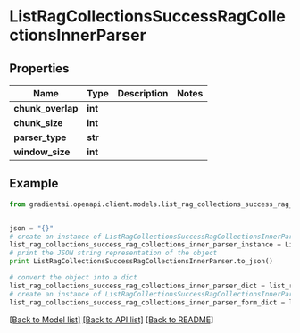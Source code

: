 # ListRagCollectionsSuccessRagCollectionsInnerParser


## Properties
Name | Type | Description | Notes
------------ | ------------- | ------------- | -------------
**chunk_overlap** | **int** |  | 
**chunk_size** | **int** |  | 
**parser_type** | **str** |  | 
**window_size** | **int** |  | 

## Example

```python
from gradientai.openapi.client.models.list_rag_collections_success_rag_collections_inner_parser import ListRagCollectionsSuccessRagCollectionsInnerParser


json = "{}"
# create an instance of ListRagCollectionsSuccessRagCollectionsInnerParser from a JSON string
list_rag_collections_success_rag_collections_inner_parser_instance = ListRagCollectionsSuccessRagCollectionsInnerParser.from_json(json)
# print the JSON string representation of the object
print ListRagCollectionsSuccessRagCollectionsInnerParser.to_json()

# convert the object into a dict
list_rag_collections_success_rag_collections_inner_parser_dict = list_rag_collections_success_rag_collections_inner_parser_instance.to_dict()
# create an instance of ListRagCollectionsSuccessRagCollectionsInnerParser from a dict
list_rag_collections_success_rag_collections_inner_parser_form_dict = list_rag_collections_success_rag_collections_inner_parser.from_dict(list_rag_collections_success_rag_collections_inner_parser_dict)
```
[[Back to Model list]](../README.md#documentation-for-models) [[Back to API list]](../README.md#documentation-for-api-endpoints) [[Back to README]](../README.md)


